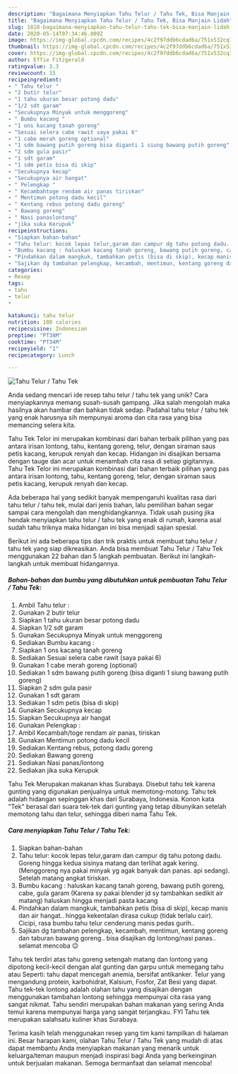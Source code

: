 ```yaml
---
description: "Bagaimana Menyiapkan Tahu Telur / Tahu Tek, Bisa Manjain Lidah"
title: "Bagaimana Menyiapkan Tahu Telur / Tahu Tek, Bisa Manjain Lidah"
slug: 1818-bagaimana-menyiapkan-tahu-telur-tahu-tek-bisa-manjain-lidah
date: 2020-05-14T07:34:46.809Z
image: https://img-global.cpcdn.com/recipes/4c2f97ddb6cdad6a/751x532cq70/tahu-telur-tahu-tek-foto-resep-utama.jpg
thumbnail: https://img-global.cpcdn.com/recipes/4c2f97ddb6cdad6a/751x532cq70/tahu-telur-tahu-tek-foto-resep-utama.jpg
cover: https://img-global.cpcdn.com/recipes/4c2f97ddb6cdad6a/751x532cq70/tahu-telur-tahu-tek-foto-resep-utama.jpg
author: Effie Fitzgerald
ratingvalue: 3.3
reviewcount: 15
recipeingredient:
- " Tahu telur "
- "2 butir telur"
- "1 tahu ukuran besar potong dadu"
- "1/2 sdt garam"
- "Secukupnya Minyak untuk menggoreng"
- " Bumbu kacang "
- "1 ons kacang tanah goreng"
- "Sesuai selera cabe rawit saya pakai 6"
- "1 cabe merah goreng optional"
- "1 sdm bawang putih goreng bisa diganti 1 siung bawang putih goreng"
- "2 sdm gula pasir"
- "1 sdt garam"
- "1 sdm petis bisa di skip"
- "Secukupnya kecap"
- "Secukupnya air hangat"
- " Pelengkap "
- " Kecambahtoge rendam air panas tiriskan"
- " Mentimun potong dadu kecil"
- " Kentang rebus potong dadu goreng"
- " Bawang goreng"
- " Nasi panaslontong"
- "jika suka Kerupuk"
recipeinstructions:
- "Siapkan bahan-bahan"
- "Tahu telur: kocok lepas telur,garam dan campur dg tahu potong dadu. Goreng hingga kedua sisinya matang dan terlihat agak kering. (Menggoreng nya pakai minyak yg agak banyak dan panas. api sedang). Setelah matang angkat tiriskan."
- "Bumbu kacang : haluskan kacang tanah goreng, bawang putih goreng, cabe, gula garam (Karena sy pakai blender jd sy tambahkan sedikit air matang) haluskan hingga menjadi pasta kacang"
- "Pindahkan dalam mangkuk, tambahkan petis (bisa di skip), kecap manis dan air hangat.. hingga kekentalan dirasa cukup (tidak terlalu cair). Cicipi, rasa bumbu tahu telur cenderung manis pedas gurih.."
- "Sajikan dg tambahan pelengkap, kecambah, mentimun, kentang goreng dan taburan bawang goreng.. bisa disajikan dg lontong/nasi panas.. selamat mencoba 😉"
categories:
- Resep
tags:
- tahu
- telur
- 

katakunci: tahu telur  
nutrition: 188 calories
recipecuisine: Indonesian
preptime: "PT38M"
cooktime: "PT34M"
recipeyield: "1"
recipecategory: Lunch

---
```



![Tahu Telur / Tahu Tek](https://img-global.cpcdn.com/recipes/4c2f97ddb6cdad6a/751x532cq70/tahu-telur-tahu-tek-foto-resep-utama.jpg)

Anda sedang mencari ide resep tahu telur / tahu tek yang unik? Cara menyiapkannya memang susah-susah gampang. Jika salah mengolah maka hasilnya akan hambar dan bahkan tidak sedap. Padahal tahu telur / tahu tek yang enak harusnya sih mempunyai aroma dan cita rasa yang bisa memancing selera kita.

Tahu Tek Telor ini merupakan kombinasi dari bahan terbaik pilihan yang pas antara irisan lontong, tahu, kentang goreng, telur, dengan siraman saus petis kacang, kerupuk renyah dan kecap. Hidangan ini disajikan bersama dengan tauge dan acar untuk menambah cita rasa di setiap gigitannya. Tahu Tek Telor ini merupakan kombinasi dari bahan terbaik pilihan yang pas antara irisan lontong, tahu, kentang goreng, telur, dengan siraman saus petis kacang, kerupuk renyah dan kecap.

Ada beberapa hal yang sedikit banyak mempengaruhi kualitas rasa dari tahu telur / tahu tek, mulai dari jenis bahan, lalu pemilihan bahan segar sampai cara mengolah dan menghidangkannya. Tidak usah pusing jika hendak menyiapkan tahu telur / tahu tek yang enak di rumah, karena asal sudah tahu triknya maka hidangan ini bisa menjadi sajian spesial.


Berikut ini ada beberapa tips dan trik praktis untuk membuat tahu telur / tahu tek yang siap dikreasikan. Anda bisa membuat Tahu Telur / Tahu Tek menggunakan 22 bahan dan 5 langkah pembuatan. Berikut ini langkah-langkah untuk membuat hidangannya.

<!--inarticleads1-->

##### Bahan-bahan dan bumbu yang dibutuhkan untuk pembuatan Tahu Telur / Tahu Tek:

1. Ambil  Tahu telur :
1. Gunakan 2 butir telur
1. Siapkan 1 tahu ukuran besar potong dadu
1. Siapkan 1/2 sdt garam
1. Gunakan Secukupnya Minyak untuk menggoreng
1. Sediakan  Bumbu kacang :
1. Siapkan 1 ons kacang tanah goreng
1. Sediakan Sesuai selera cabe rawit (saya pakai 6)
1. Gunakan 1 cabe merah goreng (optional)
1. Sediakan 1 sdm bawang putih goreng (bisa diganti 1 siung bawang putih goreng)
1. Siapkan 2 sdm gula pasir
1. Gunakan 1 sdt garam
1. Sediakan 1 sdm petis (bisa di skip)
1. Gunakan Secukupnya kecap
1. Siapkan Secukupnya air hangat
1. Gunakan  Pelengkap :
1. Ambil  Kecambah/toge rendam air panas, tiriskan
1. Gunakan  Mentimun potong dadu kecil
1. Sediakan  Kentang rebus, potong dadu goreng
1. Sediakan  Bawang goreng
1. Sediakan  Nasi panas/lontong
1. Sediakan jika suka Kerupuk


Tahu Tek Merupakan makanan khas Surabaya. Disebut tahu tek karena gunting yang digunakan penjualnya untuk memotong-motong. Tahu tek adalah hidangan sepinggan khas dari Surabaya, Indonesia. Konon kata &#34;Tek&#34; berasal dari suara tek-tek dari gunting yang tetap dibunyikan setelah memotong tahu dan telur, sehingga diberi nama Tahu Tek. 

<!--inarticleads2-->

##### Cara menyiapkan Tahu Telur / Tahu Tek:

1. Siapkan bahan-bahan
1. Tahu telur: kocok lepas telur,garam dan campur dg tahu potong dadu. Goreng hingga kedua sisinya matang dan terlihat agak kering. (Menggoreng nya pakai minyak yg agak banyak dan panas. api sedang). Setelah matang angkat tiriskan.
1. Bumbu kacang : haluskan kacang tanah goreng, bawang putih goreng, cabe, gula garam (Karena sy pakai blender jd sy tambahkan sedikit air matang) haluskan hingga menjadi pasta kacang
1. Pindahkan dalam mangkuk, tambahkan petis (bisa di skip), kecap manis dan air hangat.. hingga kekentalan dirasa cukup (tidak terlalu cair). Cicipi, rasa bumbu tahu telur cenderung manis pedas gurih..
1. Sajikan dg tambahan pelengkap, kecambah, mentimun, kentang goreng dan taburan bawang goreng.. bisa disajikan dg lontong/nasi panas.. selamat mencoba 😉


Tahu tek terdiri atas tahu goreng setengah matang dan lontong yang dipotong kecil-kecil dengan alat gunting dan garpu untuk memegang tahu atau Seperti: tahu dapat mencegah anemia, bersifat antikanker. Telur yang mengandung protein, karbohidrat, Kalsium, Fosfor, Zat Besi yang dapat. Tahu tek-tek lontong adalah olahan tahu yang disajikan dengan menggunakan tambahan lontong sehingga mempunyai cita rasa yang sangat nikmat. Tahu sendiri merupakan bahan makanan yang sering Anda temui karena mempunyai harga yang sangat terjangkau. FYI Tahu tek merupakan salahsatu kuliner khas Surabaya. 

Terima kasih telah menggunakan resep yang tim kami tampilkan di halaman ini. Besar harapan kami, olahan Tahu Telur / Tahu Tek yang mudah di atas dapat membantu Anda menyiapkan makanan yang menarik untuk keluarga/teman maupun menjadi inspirasi bagi Anda yang berkeinginan untuk berjualan makanan. Semoga bermanfaat dan selamat mencoba!
